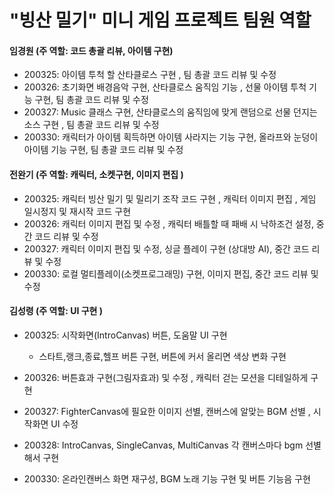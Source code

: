 # "빙산 밀기" 미니 게임 프로젝트 팀원 역할

#### 임경원 (주 역할: 코드 총괄 리뷰, 아이템 구현)

- 200325: 아이템 투척 할 산타클로스 구현 , 팀 총괄 코드 리뷰 및 수정  
- 200326: 초기화면 배경음악 구현, 산타클로스 움직임 기능 , 선물 아이템 투척 기능 구현, 팀 총괄 코드 리뷰 및 수정
- 200327: Music 클래스 구현, 산타클로스의 움직임에 맞게 랜덤으로 선물 던지는 소스 구현 , 팀 총괄 코드 리뷰 및 수정
- 200330: 캐릭터가 아이템 획득하면 아이템 사라지는 기능 구현, 올라프와 눈덩이 아이템 기능 구현, 팀 총괄 코드 리뷰 및 수정



#### 전완기 (주 역할: 캐릭터, 소켓구현, 이미지 편집 )

- 200325: 캐릭터 빙산 밀기 및 밀리기 조작 코드 구현 , 캐릭터 이미지 편집 , 게임 일시정지 및 재시작 코드 구현
- 200326: 캐릭터 이미지 편집 및 수정 , 캐릭터 배틀할 때 패배 시 낙하조건 설정,  중간 코드 리뷰 및 수정 
- 200327: 캐릭터 이미지 편집 및 수정, 싱글 플레이 구현 (상대방 AI), 중간 코드 리뷰 및 수정  
- 200330: 로컬 멀티플레이(소켓프로그래밍) 구현, 이미지 편집, 중간 코드 리뷰 및 수정

#### 김성령 (주 역할: UI 구현 )

- 200325: 시작화면(IntroCanvas) 버튼, 도움말 UI 구현

  - 스타트,랭크,종료,헬프 버튼 구현, 버튼에 커서 올리면 색상 변화 구현

- 200326: 버튼효과 구현(그림자효과) 및 수정 , 캐릭터 걷는 모션을 디테일하게 구현

- 200327: FighterCanvas에 필요한 이미지 선별,  캔버스에 알맞는 BGM 선별 , 시작화면 UI 수정

- 200328: IntroCanvas, SingleCanvas, MultiCanvas 각 캔버스마다 bgm 선별해서 구현

- 200330: 온라인캔버스 화면 재구성, BGM 노래 기능 구현 및 버튼 기능음 구현

  

